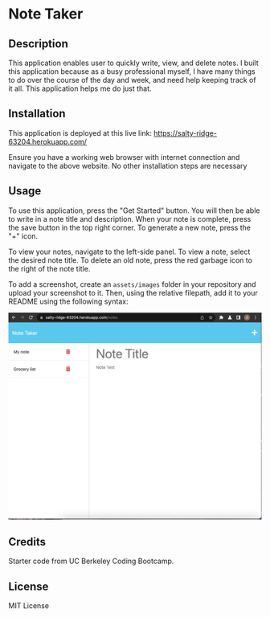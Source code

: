 # Note Taker

## Description

This application enables user to quickly write, view, and delete notes. I built this application because as a busy professional myself, I have many things to do over the course of the day and week, and need help keeping track of it all. This application helps me do just that.


## Installation

This application is deployed at this live link: https://salty-ridge-63204.herokuapp.com/

Ensure you have a working web browser with internet connection and navigate to the above website. No other installation steps are necessary


## Usage

To use this application, press the "Get Started" button. You will then be able to write in a note title and description. When your note is complete, press the save button in the top right corner. To generate a new note, press the "+" icon. 

To view your notes, navigate to the left-side panel. To view a note, select the desired note title. To delete an old note, press the red garbage icon to the right of the note title.

To add a screenshot, create an `assets/images` folder in your repository and upload your screenshot to it. Then, using the relative filepath, add it to your README using the following syntax:


![screenshot of note taker application showing old notes and the location to add new notes](assets/images/screenshot.png)


## Credits

Starter code from UC Berkeley Coding Bootcamp.

## License

MIT License
